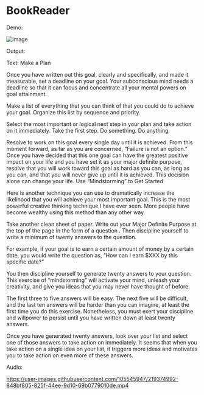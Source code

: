 # BookReader

Demo:

![image](https://user-images.githubusercontent.com/105545947/219375096-48a3776b-a82e-4abd-aa3d-3c77fd4cb4be.png)

Output: 

Text:
Make a Plan

Once you have written out this goal, clearly and specifically, and made it measurable, set a deadline on your goal. Your subconscious mind needs a deadline so that it can focus and concentrate all your mental powers on goal attainment.

Make a list of everything that you can think of that you could do to achieve your goal. Organize this list by sequence and priority.

Select the most important or logical next step in your plan and take action on it immediately. Take the first step. Do something. Do anything.

Resolve to work on this goal every single day until it is achieved. From this moment forward, as far as you are concerned, “Failure is not an option.” Once you have decided that this one goal can have the greatest positive impact on your life and you have set it as your major definite purpose, resolve that you will work toward this goal as hard as you can, as long as you can, and that you will never give up until it is achieved. This decision alone can change your life. Use “Mindstorming” to Get Started

Here is another technique you can use to dramatically increase the likelihood that you will achieve your most important goal. This is the most powerful creative thinking technique I have ever seen. More people have become wealthy using this method than any other way.

Take another clean sheet of paper. Write out your Major Definite Purpose at the top of the page in the form of a question . Then discipline yourself to write a minimum of twenty answers to the question.

For example, if your goal is to earn a certain amount of money by a certain date, you would write the question as, “How can I earn $XXX by this specific date?”

You then discipline yourself to generate twenty answers to your question. This exercise of “mindstorming” will activate your mind, unleash your creativity, and give you ideas that you may never have thought of before.

The first three to five answers will be easy. The next five will be difficult, and the last ten answers will be harder than you can imagine, at least the first time you do this exercise. Nonetheless, you must exert your discipline and willpower to persist until you have written down at least twenty answers.

Once you have generated twenty answers, look over your list and select one of those answers to take action on immediately. It seems that when you take action on a single idea on your list, it triggers more ideas and motivates you to take action on even more of these answers.


Audio:

https://user-images.githubusercontent.com/105545947/219374992-848bf805-825f-44ee-9d10-69b0779010de.mp4


